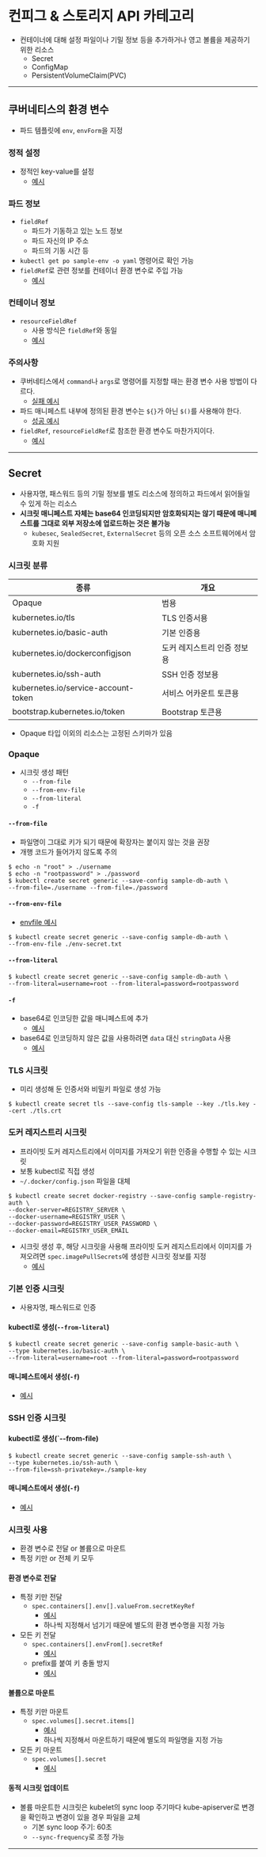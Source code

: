 # 컨피그 & 스토리지 API 카테고리

- 컨테이너에 대해 설정 파일이나 기밀 정보 등을 추가하거나 영고 볼륨을 제공하기 위한 리소스
  - Secret
  - ConfigMap
  - PersistentVolumeClaim(PVC)
---

## 쿠버네티스의 환경 변수

- 파드 템플릿에 `env`, `envForm`을 지정

### 정적 설정

- 정적인 key-value를 설정
  - [예시](./sample-env.yaml)

### 파드 정보

- `fieldRef`
  - 파드가 기동하고 있는 노드 정보
  - 파드 자신의 IP 주소
  - 파드의 기동 시간 등
- `kubectl get po sample-env -o yaml` 명령어로 확인 가능
- `fieldRef`로 관련 정보를 컨테이너 환경 변수로 주입 가능
    - [예시](./sample-env-pod.yaml)

### 컨테이너 정보

- `resourceFieldRef`
  - 사용 방식은 `fieldRef`와 동일
  - [예시](./sample-env-container.yaml)

### 주의사항

- 쿠버네티스에서 `command`나 `args`로 명령어를 지정할 때는 환경 변수 사용 방법이 다르다.
  - [실패 예시](./sample-env-fail.yaml)
- 파드 매니페스트 내부에 정의된 환경 변수는 `${}`가 아닌 `$()`를 사용해야 한다.
  - [성공 예시](./sample-env-fail2.yaml)
- `fieldRef`, `resourceFieldRef`로 참조한 환경 변수도 마찬가지이다.
  - [예시](./sample-env-fail3.yaml)
---

## Secret

- 사용자명, 패스워드 등의 기밀 정보를 별도 리소스에 정의하고 파드에서 읽어들일 수 있게 하는 리소스
- <strong>시크릿 매니페스트 자체는 base64 인코딩되지만 암호화되지는 않기 때문에 매니페스트를 그대로 외부 저장소에 업로드하는 것은 불가능</strong>
  - `kubesec`, `SealedSecret`, `ExternalSecret` 등의 오픈 소스 소프트웨어에서 암호화 지원

### 시크릿 분류

| 종류                                  | 개요              |
|-------------------------------------|-----------------|
| Opaque                              | 범용              |
| kubernetes.io/tls                   | TLS 인증서용        |
| kubernetes.io/basic-auth            | 기본 인증용          |
| kubernetes.io/dockerconfigjson      | 도커 레지스트리 인증 정보용 |
| kubernetes.io/ssh-auth              | SSH 인증 정보용      |
| kubernetes.io/service-account-token | 서비스 어카운트 토큰용    |
| bootstrap.kubernetes.io/token       | Bootstrap 토큰용   |
- Opaque 타입 이외의 리소스는 고정된 스키마가 있음

### Opaque

- 시크릿 생성 패턴
  - `--from-file`
  - `--from-env-file`
  - `--from-literal`
  - `-f`

#### `--from-file`

- 파일명이 그대로 키가 되기 때문에 확장자는 붙이지 않는 것을 권장
- 개행 코드가 들어가지 않도록 주의
```shell
$ echo -n "root" > ./username
$ echo -n "rootpassword" > ./password
$ kubectl create secret generic --save-config sample-db-auth \
--from-file=./username --from-file=./password
```

#### `--from-env-file`

- [envfile 예시](./env-secret.txt)
```shell
$ kubectl create secret generic --save-config sample-db-auth \
--from-env-file ./env-secret.txt
```

#### `--from-literal`

```shell
$ kubectl create secret generic --save-config sample-db-auth \
--from-literal=username=root --from-literal=password=rootpassword
```

#### `-f`

- base64로 인코딩한 값을 매니페스트에 추가
  - [예시](./sample-db-auth.yaml)
- base64로 인코딩하지 않은 값을 사용하려면 `data` 대신 `stringData` 사용
  - [예시](./sample-db-auth-nobase64.yaml)

### TLS 시크릿

- 미리 생성해 둔 인증서와 비밀키 파일로 생성 가능
```shell
$ kubectl create secret tls --save-config tls-sample --key ./tls.key --cert ./tls.crt
```

### 도커 레지스트리 시크릿

- 프라이빗 도커 레지스트리에서 이미지를 가져오기 위한 인증을 수행할 수 있는 시크릿
- 보통 kubectl로 직접 생성
- `~/.docker/config.json` 파일을 대체
```shell
$ kubectl create secret docker-registry --save-config sample-registry-auth \
--docker-server=REGISTRY_SERVER \
--docker-username=REGISTRY_USER \
--docker-password=REGISTRY_USER_PASSWORD \
--docker-email=REGISTRY_USER_EMAIL
```

- 시크릿 생성 후, 해당 시크릿을 사용해 프라이빗 도커 레지스트리에서 이미지를 가져오려면 `spec.imagePullSecrets`에 생성한 시크릿 정보를 지정
  - [예시](./sample-pull-secret.yaml)

### 기본 인증 시크릿

- 사용자명, 패스워드로 인증

#### kubectl로 생성(`--from-literal`)

```shell
$ kubectl create secret generic --save-config sample-basic-auth \
--type kubernetes.io/basic-auth \
--from-literal=username=root --from-literal=password=rootpassword
```

#### 매니페스트에서 생성(`-f`)

- [예시](./sample-basic-auth.yaml)

### SSH 인증 시크릿

#### kubectl로 생성(`--from-file)
```shell
$ kubectl create secret generic --save-config sample-ssh-auth \
--type kubernetes.io/ssh-auth \
--from-file=ssh-privatekey=./sample-key
```

#### 매니페스트에서 생성(`-f`)

- [예시](./sample-ssh-auth.yaml)

### 시크릿 사용

- 환경 변수로 전달 or 볼륨으로 마운트
- 특정 키만 or 전체 키 모두

#### 환경 변수로 전달

- 특정 키만 전달
  - `spec.containers[].env[].valueFrom.secretKeyRef`
    - [예시](./sample-secret-single-env.yaml)
    - 하나씩 지정해서 넘기기 때문에 별도의 환경 변수명을 지정 가능
- 모든 키 전달
  - `spec.containers[].envFrom[].secretRef`
    - [예시](./sample-secret-multi-env.yaml)
  - prefix를 붙여 키 충돌 방지
    - [예시](./sample-secret-prefix-env.yaml)

#### 볼륨으로 마운트

- 특정 키만 마운트
  - `spec.volumes[].secret.items[]`
    - [예시](./sample-secret-single-volume.yaml)
    - 하나씩 지정해서 마운트하기 때문에 별도의 파일명을 지정 가능
- 모든 키 마운트
  - `spec.volumes[].secret`
    - [예시](./sample-secret-multi-volume.yaml)

#### 동적 시크릿 업데이트

- 볼륨 마운트한 시크릿은 kubelet의 sync loop 주기마다 kube-apiserver로 변경을 확인하고 변경이 있을 경우 파일을 교체
  - 기본 sync loop 주기: 60초
  - `--sync-frequency`로 조정 가능

---
